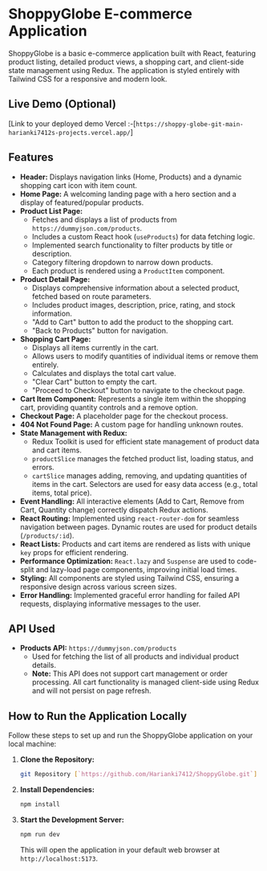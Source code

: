 # ShoppyGlobe E-commerce Application

ShoppyGlobe is a basic e-commerce application built with React, featuring product listing, detailed product views, a shopping cart, and client-side state management using Redux. The application is styled entirely with Tailwind CSS for a responsive and modern look.

## Live Demo (Optional)
[Link to your deployed demo Vercel :-[`https://shoppy-globe-git-main-harianki7412s-projects.vercel.app/`]

## Features

* **Header:** Displays navigation links (Home, Products) and a dynamic shopping cart icon with item count.
* **Home Page:** A welcoming landing page with a hero section and a display of featured/popular products.
* **Product List Page:**
    * Fetches and displays a list of products from `https://dummyjson.com/products`.
    * Includes a custom React hook (`useProducts`) for data fetching logic.
    * Implemented search functionality to filter products by title or description.
    * Category filtering dropdown to narrow down products.
    * Each product is rendered using a `ProductItem` component.
* **Product Detail Page:**
    * Displays comprehensive information about a selected product, fetched based on route parameters.
    * Includes product images, description, price, rating, and stock information.
    * "Add to Cart" button to add the product to the shopping cart.
    * "Back to Products" button for navigation.
* **Shopping Cart Page:**
    * Displays all items currently in the cart.
    * Allows users to modify quantities of individual items or remove them entirely.
    * Calculates and displays the total cart value.
    * "Clear Cart" button to empty the cart.
    * "Proceed to Checkout" button to navigate to the checkout page.
* **Cart Item Component:** Represents a single item within the shopping cart, providing quantity controls and a remove option.
* **Checkout Page:** A placeholder page for the checkout process.
* **404 Not Found Page:** A custom page for handling unknown routes.
* **State Management with Redux:**
    * Redux Toolkit is used for efficient state management of product data and cart items.
    * `productSlice` manages the fetched product list, loading status, and errors.
    * `cartSlice` manages adding, removing, and updating quantities of items in the cart. Selectors are used for easy data access (e.g., total items, total price).
* **Event Handling:** All interactive elements (Add to Cart, Remove from Cart, Quantity change) correctly dispatch Redux actions.
* **React Routing:** Implemented using `react-router-dom` for seamless navigation between pages. Dynamic routes are used for product details (`/products/:id`).
* **React Lists:** Products and cart items are rendered as lists with unique `key` props for efficient rendering.
* **Performance Optimization:** `React.lazy` and `Suspense` are used to code-split and lazy-load page components, improving initial load times.
* **Styling:** All components are styled using Tailwind CSS, ensuring a responsive design across various screen sizes.
* **Error Handling:** Implemented graceful error handling for failed API requests, displaying informative messages to the user.

## API Used

* **Products API:** `https://dummyjson.com/products`
    * Used for fetching the list of all products and individual product details.
    * **Note:** This API does not support cart management or order processing. All cart functionality is managed client-side using Redux and will not persist on page refresh.

## How to Run the Application Locally

Follow these steps to set up and run the ShoppyGlobe application on your local machine:

1.  **Clone the Repository:**
    ```bash
    git Repository [`https://github.com/Harianki7412/ShoppyGlobe.git`]
    ```

2.  **Install Dependencies:**
    ```bash
    npm install
    ```

3.  **Start the Development Server:**
    ```bash
    npm run dev

    ```

    This will open the application in your default web browser at `http://localhost:5173`.